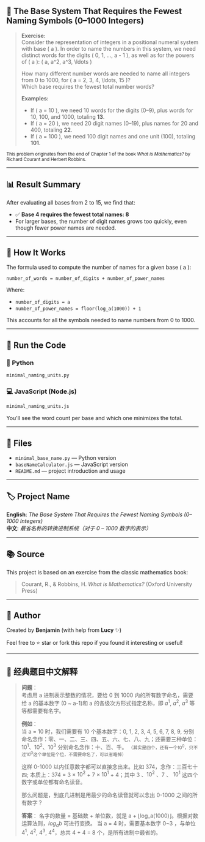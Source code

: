 ## 🔢 The Base System That Requires the Fewest Naming Symbols (0–1000 Integers)

> **Exercise:**  
> Consider the representation of integers in a positional numeral system with base \( a \). In order to name the numbers in this system, we need distinct words for the digits \( 0, 1, ..., a - 1 \), as well as for the powers of \( a \): \( a, a^2, a^3, \ldots \)
>
> How many different number words are needed to name all integers from 0 to 1000, for \( a = 2, 3, 4, \ldots, 15 \)?  
> Which base requires the fewest total number words?
>
> **Examples:**
>
> - If \( a = 10 \), we need 10 words for the digits (0–9), plus words for 10, 100, and 1000, totaling **13**.
> - If \( a = 20 \), we need 20 digit names (0–19), plus names for 20 and 400, totaling **22**.
> - If \( a = 100 \), we need 100 digit names and one unit (100), totaling **101**.

<small>This problem originates from the end of Chapter 1 of the book _What is Mathematics?_ by Richard Courant and Herbert Robbins.</small>

---

## 📊 Result Summary

After evaluating all bases from 2 to 15, we find that:

- ✅ **Base 4 requires the fewest total names: 8**
- For larger bases, the number of digit names grows too quickly, even though fewer power names are needed.

---

## 🧠 How It Works

The formula used to compute the number of names for a given base \( a \):

```text
number_of_words = number_of_digits + number_of_power_names
```

Where:

- `number_of_digits = a`
- `number_of_power_names = floor(log_a(1000)) + 1`

This accounts for all the symbols needed to name numbers from 0 to 1000.

---

## 🧪 Run the Code

### 🐍 Python

```bash
minimal_naming_units.py
```

### 💻 JavaScript (Node.js)

```bash
minimal_naming_units.js
```

You'll see the word count per base and which one minimizes the total.

---

## 📁 Files

- `minimal_base_name.py` — Python version
- `baseNameCalculator.js` — JavaScript version
- `README.md` — project introduction and usage

---

## 🏷️ Project Name

**English**: _The Base System That Requires the Fewest Naming Symbols (0–1000 Integers)_  
**中文**: _最省名称的转换进制系统（对于 0 – 1000 数字的表示）_

---

## 📚 Source

This project is based on an exercise from the classic mathematics book:

> Courant, R., & Robbins, H. _What is Mathematics?_ (Oxford University Press)

---

## 🙌 Author

Created by **Benjamin** (with help from **Lucy** ✨)

Feel free to ⭐ star or fork this repo if you found it interesting or useful!

---

## 📄 经典题目中文解释

> **问题**：  
> 考虑用 a 进制表示整数的情况，要给 0 到 1000 内的所有数字命名，需要给 a 的基本数字 (0 ~ a-1)和 a 的各级次方形式指定名称，即 $a^1$, $a^2$, $a^3$ 等等都需要有名字。
>
> **例如**：  
> 当 a = 10 时，我们需要有 10 个基本数字：0, 1, 2, 3, 4, 5, 6, 7, 8, 9, 分别命名念作：零、一、二、三、四、五、六、七、八、九；还需要三种单位：$10^1$、$10^2$、$10^3$ 分别命名念作：十、百、千。
> <small>（其实是四个，还有一个$10^0$，只不过$10^0$这个单位是个位，不需要命名了，可以省略掉）</small>
>
> 这样 0-1000 以内任意数字都可以直接念出来。比如 374，念作：三百七十四;
> 本质上：374 = 3 &times; $10^2$ + 7 &times; $10^1$ + 4；其中 3 、$10^2$ 、7 、 $10^1$ 这四个数字或单位都有命名读音。
>
> 那么问题是，到底几进制是用最少的命名读音就可以念出 0-1000 之间的所有数字？
>
> **答案**：
> 名字的数量 = 基础数 + 单位数，就是 a + ⌊log_a(1000)⌋。根据对数运算法则，$log_{a}b$ 可进行变换。
> 当 a = 4 时，需要基本数字 0~3 ，与单位 $4^1$, $4^2$, $4^3$, $4^4$，总共 4 + 4 = 8 个，是所有进制中最省的。
